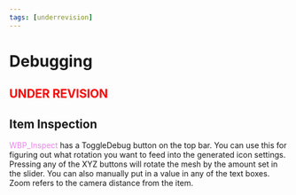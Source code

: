 ```yaml
---
tags: [underrevision]
---
```

# Debugging

## <span style="color:red">UNDER REVISION</span>

## Item Inspection
<span style="color:violet">WBP_Inspect</span> has a ToggleDebug button on the top bar.
You can use this for figuring out what rotation you want to feed into the generated icon settings.
Pressing any of the XYZ buttons will rotate the mesh by the amount set in the slider. You can also manually put in a value in any of the text boxes. Zoom refers to the camera distance from the item.